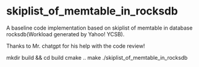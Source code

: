 # skiplist_of_memtable_in_rocksdb
A baseline code implementation based on  skiplist of memtable in database rocksdb(Workload generated by Yahoo! YCSB).

Thanks to Mr. chatgpt for his help with the code review!

mkdir build && cd build
cmake ..
make
./skiplist_of_memtable_in_rocksdb
